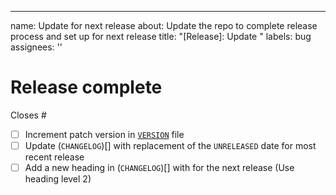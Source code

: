 ---
name: Update for next release
about: Update the repo to complete release process and set up for next release
title: "[Release]: Update "
labels: bug
assignees: ''

# Release complete

Closes #<checklist issue>

* [ ] Increment patch version in [`VERSION`](https://github.com/infinyon/fluvio/blob/master/VERSION) file
* [ ] Update (`CHANGELOG`)[] with replacement of the `UNRELEASED` date for most recent release
* [ ] Add a new heading in (`CHANGELOG`)[] with for the next release (Use heading level 2)